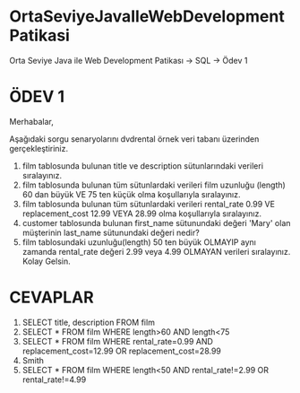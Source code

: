 # OrtaSeviyeJavaIleWebDevelopmentPatikasi
Orta Seviye Java ile Web Development Patikası -> SQL -> Ödev 1
# ÖDEV 1
Merhabalar,

Aşağıdaki sorgu senaryolarını dvdrental örnek veri tabanı üzerinden gerçekleştiriniz.

1. film tablosunda bulunan title ve description sütunlarındaki verileri sıralayınız.
2. film tablosunda bulunan tüm sütunlardaki verileri film uzunluğu (length) 60 dan büyük VE 75 ten küçük olma koşullarıyla sıralayınız.
3. film tablosunda bulunan tüm sütunlardaki verileri rental_rate 0.99 VE replacement_cost 12.99 VEYA 28.99 olma koşullarıyla sıralayınız.
4. customer tablosunda bulunan first_name sütunundaki değeri 'Mary' olan müşterinin last_name sütunundaki değeri nedir?
5. film tablosundaki uzunluğu(length) 50 ten büyük OLMAYIP aynı zamanda rental_rate değeri 2.99 veya 4.99 OLMAYAN verileri sıralayınız.
Kolay Gelsin.

# CEVAPLAR
1. SELECT title, description FROM film
2. SELECT * FROM film WHERE length>60 AND length<75
3. SELECT * FROM film WHERE rental_rate=0.99 AND replacement_cost=12.99 OR replacement_cost=28.99
4. Smith
5. SELECT * FROM film WHERE length<50 AND rental_rate!=2.99 OR rental_rate!=4.99 
